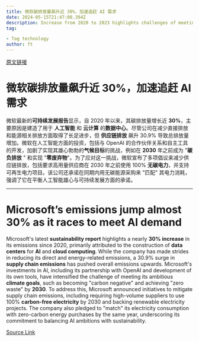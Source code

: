 ```yaml
---
title: 微软碳排放量飙升近 30%，加速追赶 AI 需求
date: 2024-05-15T21:47:08.394Z
description: Increase from 2020 to 2023 highlights challenges of meeting climate goals while investing in infrastructure
tag: 

- Tag technology
author: ft
---
```


[原文链接](https://ft.com/content/61bd45d9-2c0f-479a-8b24-605d5e72f1ab)

# 微软碳排放量飙升近 30%，加速追赶 AI 需求

微软最新的**可持续发展报告**显示，自 2020 年以来，其碳排放量增长近 **30%**，主要原因是建造了用于 **人工智能** 和 **云计算** 的**数据中心**。尽管公司在减少直接排放和能源相关排放方面取得了长足进步，但 **供应链排放** 飙升 30.9% 导致总排放量增加。微软在人工智能方面的投资，包括与 OpenAI 的合作伙伴关系和自主工具的开发，加剧了实现其雄心勃勃的**气候目标**的挑战，例如在 **2030** 年之前成为 "**碳负排放** " 和实现 "**零废弃物**"。为了应对这一挑战，微软宣布了多项倡议来减少供应链排放，包括要求高用量供应商在 2030 年之前使用 100% **无碳电力**，并支持可再生电力项目。该公司还承诺在同期内用无碳能源采购来 "匹配" 其电力消耗，强调了它在平衡人工智能雄心与可持续发展方面的承诺。

---

# Microsoft’s emissions jump almost 30% as it races to meet AI demand

Microsoft's latest **sustainability report** highlights a nearly **30% increase** in its emissions since 2020, primarily attributed to the construction of **data centers** for **AI** and **cloud computing**. While the company has made strides in reducing its direct and energy-related emissions, a 30.9% surge in **supply chain emissions** has pushed overall emissions upwards. Microsoft's investments in AI, including its partnership with OpenAI and development of its own tools, have intensified the challenge of meeting its ambitious **climate goals**, such as becoming "carbon negative" and achieving "zero waste" by **2030**. To address this, Microsoft announced initiatives to mitigate supply chain emissions, including requiring high-volume suppliers to use 100% **carbon-free electricity** by 2030 and backing renewable electricity projects. The company also pledged to "match" its electricity consumption with zero-carbon energy purchases by the same year, underscoring its commitment to balancing AI ambitions with sustainability.

[Source Link](https://ft.com/content/61bd45d9-2c0f-479a-8b24-605d5e72f1ab)

